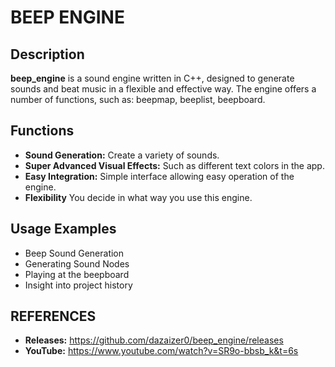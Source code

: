 # BEEP ENGINE
## Description

**beep_engine** is a sound engine written in C++, designed to generate sounds and beat music in a flexible and effective way. The engine offers a number of functions, such as: beepmap, beeplist, beepboard.

## Functions

- **Sound Generation:** Create a variety of sounds.
- **Super Advanced Visual Effects:** Such as different text colors in the app.
- **Easy Integration:** Simple interface allowing easy operation of the engine.
- **Flexibility** You decide in what way you use this engine.

## Usage Examples

- Beep Sound Generation
- Generating Sound Nodes
- Playing at the beepboard
- Insight into project history

## REFERENCES
- **Releases:** https://github.com/dazaizer0/beep_engine/releases
- **YouTube:** https://www.youtube.com/watch?v=SR9o-bbsb_k&t=6s
